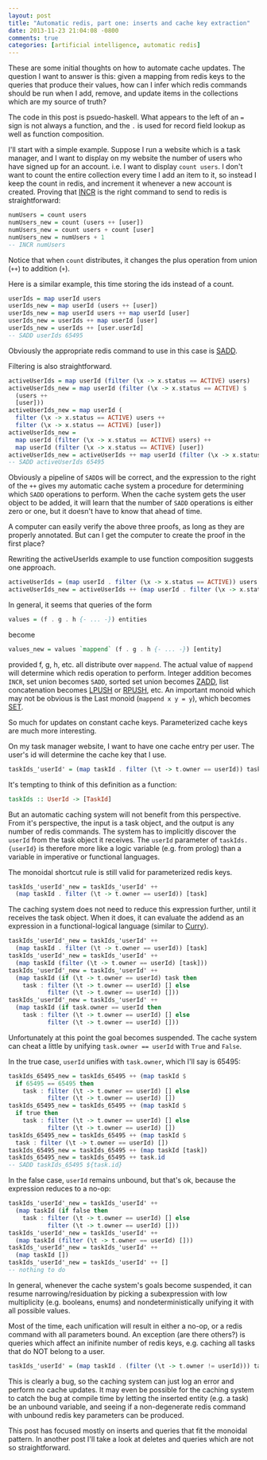 ```yaml
---
layout: post
title: "Automatic redis, part one: inserts and cache key extraction"
date: 2013-11-23 21:04:08 -0800
comments: true
categories: [artificial intelligence, automatic redis]
---
```

These are some initial thoughts on how to automate cache updates.
The question I want to answer is this: given a mapping from redis
keys to the queries that produce their values, how can I
infer which redis commands should be run when I add, remove, and update items in the collections
which are my source of truth?

The code in this post is psuedo-haskell. What appears to the left of an `=` sign is not
always a function, and the `.` is used for record field lookup as well as function
composition.

I'll start with a simple example. Suppose I run a website which is a task manager, and
I want to display on my website the number of users who
have signed
up for an account. i.e. I want to display `count users`. I don't want to count the entire collection
every time I add an item to it, so instead I keep the count in redis, and increment it whenever
a new account is created. Proving that [INCR](http://redis.io/commands/incr) is the right command
to send to redis is straightforward:

``` haskell
numUsers = count users
numUsers_new = count (users ++ [user])
numUsers_new = count users + count [user]
numUsers_new = numUsers + 1
-- INCR numUsers
```

Notice that when `count` distributes, it changes the plus operation from union (`++`) to 
addition (`+`).

Here is a similar example, this time storing the ids instead of a count.

``` haskell
userIds = map userId users
userIds_new = map userId (users ++ [user])
userIds_new = map userId users ++ map userId [user]
userIds_new = userIds ++ map userId [user]
userIds_new = userIds ++ [user.userId]
-- SADD userIds 65495
```

Obviously the appropriate redis command to use in this case is [SADD](http://redis.io/commands/sadd).

Filtering is also straightforward.

``` haskell
activeUserIds = map userId (filter (\x -> x.status == ACTIVE) users)
activeUserIds_new = map userId (filter (\x -> x.status == ACTIVE) $
  (users ++
  [user]))
activeUserIds_new = map userId (
  filter (\x -> x.status == ACTIVE) users ++
  filter (\x -> x.status == ACTIVE) [user])
activeUserIds_new =
  map userId (filter (\x -> x.status == ACTIVE) users) ++
  map userId (filter (\x -> x.status == ACTIVE) [user])
activeUserIds_new = activeUserIds ++ map userId (filter (\x -> x.status == ACTIVE) [user])
-- SADD activeUserIds 65495
```

Obviously a pipeline of `SADD`s will be correct, and the expression to the right
of the `++` gives my automatic cache system a procedure for determining which `SADD`
operations to perform. When the cache system gets the user object to be added, it
will learn that
the number of `SADD` operations is either
zero or one, but it doesn't have to know that ahead of time.

A computer can easily verify the above three proofs, as long as they are properly annotated.
But can I get
the computer to create the proof in the first place?

Rewriting the activeUserIds example to use function composition suggests one approach.

``` haskell
activeUserIds = (map userId . filter (\x -> x.status == ACTIVE)) users
activeUserIds_new = activeUserIds ++ (map userId . filter (\x -> x.status == ACTIVE)) [user]
```

In general, it seems that queries of the form

``` haskell
values = (f . g . h {- ... -}) entities
```

become

``` haskell
values_new = values `mappend` (f . g . h {- ... -}) [entity]
```

provided f, g, h, etc. all distribute over `mappend`. The actual value of `mappend` will determine
which redis operation to perform. Integer addition becomes `INCR`, set union becomes `SADD`,
sorted set union becomes [ZADD](http://redis.io/commands/zadd), list concatenation becomes
[LPUSH](http://redis.io/commands/lpush) or [RPUSH](http://redis.io/commands/rpush), etc. An
important monoid which may not be obvious is the Last
monoid (`mappend x y = y`), which becomes [SET](http://redis.io/commands/set).

So much for updates on constant cache keys. Parameterized cache keys are much more
interesting.

On my task manager website, I want to have one cache entry per user. The user's id
will determine the cache key that I use.

``` haskell
taskIds_'userId' = (map taskId . filter (\t -> t.owner == userId)) tasks
```

It's tempting to think of this definition as a function:

``` haskell
taskIds :: UserId -> [TaskId]
```

But an automatic caching system will not benefit from this perspective.
From it's perspective, the
input is a task object, and the output is any number of redis commands. The system has to implicitly
discover the `userId` from the task object it receives. The `userId` parameter of `taskIds.{userId}`
is therefore more like a logic variable (e.g. from prolog) than a variable in imperative or functional
languages.

The monoidal shortcut rule is still valid for parameterized redis keys.

``` haskell
taskIds_'userId'_new = taskIds_'userId' ++
  (map taskId . filter (\t -> t.owner == userId)) [task]
```

The caching system does not need to reduce this expression further, until it receives
the task object. When it does, 
it can evaluate the addend as an expression
in a functional-logical language (similar to [Curry](http://www-ps.informatik.uni-kiel.de/currywiki/)).

``` haskell
taskIds_'userId'_new = taskIds_'userId' ++
  (map taskId . filter (\t -> t.owner == userId)) [task]
taskIds_'userId'_new = taskIds_'userId' ++
  (map taskId (filter (\t -> t.owner == userId) [task]))
taskIds_'userId'_new = taskIds_'userId' ++
  (map taskId (if (\t -> t.owner == userId) task then
    task : filter (\t -> t.owner == userId) [] else
           filter (\t -> t.owner == userId) []))
taskIds_'userId'_new = taskIds_'userId' ++
  (map taskId (if task.owner == userId then
    task : filter (\t -> t.owner == userId) [] else
           filter (\t -> t.owner == userId) []))
```

Unfortunately at this point the goal becomes suspended. The cache system
can cheat a little by unifying
`task.owner == userId` with `True` and `False`.

In the true case, `userId` unifies with `task.owner`, which I'll say is 65495:

``` haskell
taskIds_65495_new = taskIds_65495 ++ (map taskId $
  if 65495 == 65495 then
    task : filter (\t -> t.owner == userId) [] else
           filter (\t -> t.owner == userId) [])
taskIds_65495_new = taskIds_65495 ++ (map taskId $
  if true then
    task : filter (\t -> t.owner == userId) [] else
           filter (\t -> t.owner == userId) [])
taskIds_65495_new = taskIds_65495 ++ (map taskId $
  task : filter (\t -> t.owner == userId) [])
taskIds_65495_new = taskIds_65495 ++ (map taskId [task])
taskIds_65495_new = taskIds_65495 ++ task.id
-- SADD taskIds_65495 ${task.id}
```

In the false case, `userId` remains unbound, but that's ok, because the expression reduces to a no-op:

``` haskell
taskIds_'userId'_new = taskIds_'userId' ++
  (map taskId (if false then
    task : filter (\t -> t.owner == userId) [] else
           filter (\t -> t.owner == userId) []))
taskIds_'userId'_new = taskIds_'userId' ++ 
  (map taskId (filter (\t -> t.owner == userId) []))
taskIds_'userId'_new = taskIds_'userId' ++
  (map taskId [])
taskIds_'userId'_new = taskIds_'userId' ++ []
-- nothing to do
```

In general, whenever the cache system's
goals become suspended, it can resume narrowing/residuation by picking a subexpression
with low multiplicity (e.g. booleans, enums) and nondeterministically
unifying it with all possible values.

Most of the time, each unification will result in either a no-op, or a redis command with all
parameters bound. An exception (are there others?)
is queries which affect an inifinite number of redis keys,
e.g. caching all tasks that do NOT belong to a user.

``` haskell
taskIds_'userId' = (map taskId . (filter (\t -> t.owner != userId))) tasks
```

This is clearly a bug, so the caching system can just log an error and perform no
cache updates.
It may even be possible for the caching system
to catch the bug at compile time by letting the inserted entity (e.g. a task)
be an unbound variable, and seeing if a non-degenerate redis command
with unbound redis key
parameters can
be produced.

This post has focused mostly on inserts and queries that fit the monoidal pattern. In
another post I'll take a look at deletes and queries which are not so straightforward.
